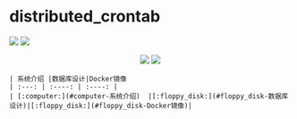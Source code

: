 # distributed_crontab


![](https://img.shields.io/badge/update-today-blue.svg) ![](https://img.shields.io/badge/gitbook-making-lightgrey.svg)
<div align="center">
    <a href="https://github.com/JacoobH/personal-blog-angular2"> <img src="https://badgen.net/github/stars/JacoobH/personal-blog-angular2?icon=github&color=4ab8a1"></a>
    <a href="https://github.com/JacoobH/personal-blog-angular2"> <img src="https://badgen.net/github/forks/JacoobH/personal-blog-angular2?icon=github&color=4ab8a1"></a>
    
</div>

    | 系统介绍 |数据库设计|Docker镜像
    | :---: | :----: | :----: |
    | [:computer:](#computer-系统介绍)  |[:floppy_disk:](#floppy_disk-数据库设计)|[:floppy_disk:](#floppy_disk-Docker镜像)|
